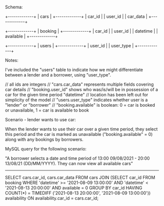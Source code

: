 
Schema:

+-------------+
| cars        |
+-------------+
| car_id      |
| user_id     | 
| car_data    |
+-------------+

+-------------+
| booking     |
+-------------+
| car_id      | 
| user_id     | 
| datetime    |
| available   | 
+-------------+

+-------------+
| users       |
+-------------+
| user_id     | 
| user_type   |
+-------------+



Notes:

I've included the "users" table to indicate how we might differentiate between a lender and a borrower, using "user_type".

// all ids are integers
// "cars.car_data" represents multiple fields covering car details
// "booking.user_id" shows who was/is/will be in possession of a car for the given time period "datetime"
// location has been left out for simplicity of the model
// "users.user_type" indicates whether user is a "lender" or "borrower"
// "booking.available" is boolean: 0 = car is booked or unavailable, 1 = car is available to book


Scenario - lender wants to use car:

When the lender wants to use their car over a given time period, they select this period and the car is marked as unavailable ("booking.available" = 0) along with any bookings by borrowers.


MySQL query for the following scenario:

"A borrower selects a date and time period of 13:00 09/08/2021 - 20:00 13/08/21 (DD/MM/YYYY). They can now view all available cars"

------------

SELECT cars.car_id, cars.car_data
FROM cars
JOIN (SELECT car_id
      FROM booking
      WHERE 'datetime' >= '2021-08-09 13:00:00'
        AND 'datetime' < '2021-08-13 20:00:00'
        AND available = 0
      GROUP BY car_id
      HAVING COUNT(*) = TIMEDIFF ('2021-08-13 20:00:00', '2021-08-09 13:00:00')) availability
  ON availability.car_id = cars.car_id;
 
